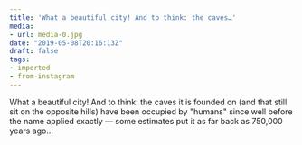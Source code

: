 ```yaml
---
title: 'What a beautiful city! And to think: the caves…'
media:
- url: media-0.jpg
date: "2019-05-08T20:16:13Z"
draft: false
tags:
- imported
- from-instagram
---
```

What a beautiful city! And to think: the caves it is founded on \(and that still sit on the opposite hills) have been occupied by "humans" since well before the name applied exactly — some estimates put it as far back as 750,000 years ago…
